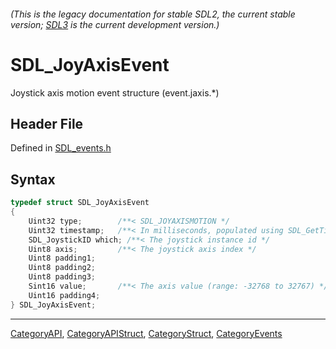 ###### (This is the legacy documentation for stable SDL2, the current stable version; [SDL3](https://wiki.libsdl.org/SDL3/) is the current development version.)
# SDL_JoyAxisEvent

Joystick axis motion event structure (event.jaxis.*)

## Header File

Defined in [SDL_events.h](https://github.com/libsdl-org/SDL/blob/SDL2/include/SDL_events.h)

## Syntax

```c
typedef struct SDL_JoyAxisEvent
{
    Uint32 type;        /**< SDL_JOYAXISMOTION */
    Uint32 timestamp;   /**< In milliseconds, populated using SDL_GetTicks() */
    SDL_JoystickID which; /**< The joystick instance id */
    Uint8 axis;         /**< The joystick axis index */
    Uint8 padding1;
    Uint8 padding2;
    Uint8 padding3;
    Sint16 value;       /**< The axis value (range: -32768 to 32767) */
    Uint16 padding4;
} SDL_JoyAxisEvent;
```

----
[CategoryAPI](CategoryAPI), [CategoryAPIStruct](CategoryAPIStruct), [CategoryStruct](CategoryStruct), [CategoryEvents](CategoryEvents)


